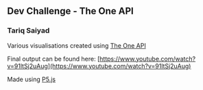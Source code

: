 
## Dev Challenge - The One API 
### Tariq Saiyad

Various visualisations created using [The One API](https://the-one-api.dev/)

Final output can be found here: [https://www.youtube.com/watch?v=91ltSj2uAug](https://www.youtube.com/watch?v=91ltSj2uAug)

Made using [P5.js](https://p5js.org/)
